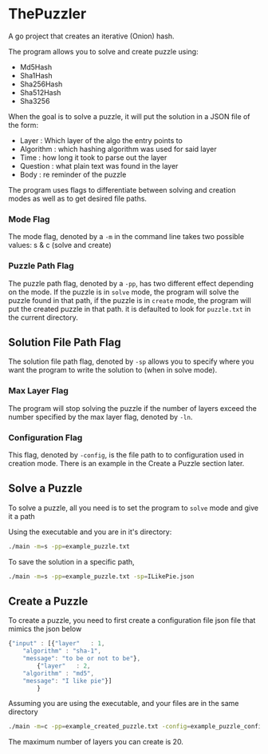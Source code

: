 # ThePuzzler
A go project that creates an iterative (Onion) hash.

The program allows you to solve and create puzzle using:

- Md5Hash
- Sha1Hash
- Sha256Hash
- Sha512Hash
- Sha3256

When the goal is to solve a puzzle, it will put the solution in a JSON file of the form:

- Layer   : Which layer of the algo the entry points to
- Algorithm  : which hashing algorithm was used for said layer
- Time     : how long it took to parse out the layer
- Question  : what plain text was found in the layer
- Body      : re reminder of the puzzle

The program uses flags to differentiate between solving and creation modes as well as to get desired file paths.

### Mode Flag
The mode flag, denoted by a `-m` in the command line takes two possible values: s & c (solve and create)
### Puzzle Path Flag
The puzzle path flag, denoted by a `-pp`, has two different effect depending on the mode. If the puzzle is in `solve` mode, the program will solve the puzzle found in that path, if the puzzle is in `create` mode, the program will put the created puzzle in that path. it is defaulted to look for `puzzle.txt` in the current directory. 

## Solution File Path Flag
The solution file path flag, denoted by `-sp` allows you to specify where you want the program to write the solution to (when in solve mode).
    
### Max Layer Flag
The program will stop solving the puzzle if the number of layers exceed the number specified by the max layer flag, denoted by `-ln`.   

### Configuration Flag
This flag, denoted by `-config`, is the file path to to configuration used in creation mode. There is an example in the Create a Puzzle section later.

## Solve a Puzzle
To solve a puzzle, all you need is to set the program to `solve` mode and give it a path

Using the executable and you are in it's directory:
```bash
./main -m=s -pp=example_puzzle.txt 
 ```
To save the solution in a specific path,
```bash
./main -m=s -pp=example_puzzle.txt -sp=ILikePie.json
 ```

 ## Create a Puzzle

To create a puzzle, you need to first create a configuration file json file that mimics the json below
```javascript
{"input" : [{"layer"   : 1,
    "algorithm" : "sha-1",
    "message": "to be or not to be"},
        {"layer"   : 2,
    "algorithm" : "md5",
    "message": "I like pie"}]
        }
```

Assuming you are using the executable, and your files are in the same directory 
```bash
./main -m=c -pp=example_created_puzzle.txt -config=example_puzzle_config.json
```

The maximum number of layers you can create is 20.

## 